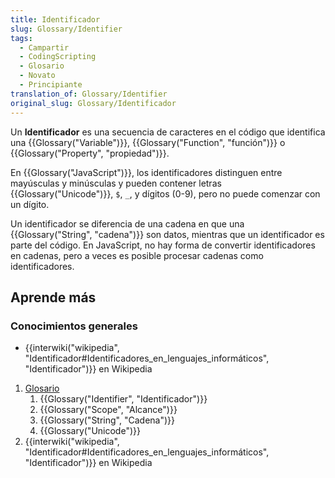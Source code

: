 ```yaml
---
title: Identificador
slug: Glossary/Identifier
tags:
  - Campartir
  - CodingScripting
  - Glosario
  - Novato
  - Principiante
translation_of: Glossary/Identifier
original_slug: Glossary/Identificador
---
```

Un **Identificador** es una secuencia de caracteres en el código que identifica una {{Glossary("Variable")}}, {{Glossary("Function", "función")}} o {{Glossary("Property", "propiedad")}}.

En {{Glossary("JavaScript")}}, los identificadores distinguen entre mayúsculas y minúsculas y pueden contener letras {{Glossary("Unicode")}}, `$`, `_`, y dígitos (0-9), pero no puede comenzar con un dígito.

Un identificador se diferencia de una cadena en que una {{Glossary("String", "cadena")}} son datos, mientras que un identificador es parte del código. En JavaScript, no hay forma de convertir identificadores en cadenas, pero a veces es posible procesar cadenas como identificadores.

## Aprende más

### Conocimientos generales

- {{interwiki("wikipedia", "Identificador#Identificadores_en_lenguajes_informáticos", "Identificador")}} en Wikipedia

<section id="Quick_links">
 <ol>
  <li><a href="/es/docs/Glossary">Glosario</a>
 
   <ol>
    <li>{{Glossary("Identifier", "Identificador")}}</li>
    <li>{{Glossary("Scope", "Alcance")}}</li>
    <li>{{Glossary("String", "Cadena")}}</li>
    <li>{{Glossary("Unicode")}}</li>
   </ol>
  </li>
  <li>{{interwiki("wikipedia", "Identificador#Identificadores_en_lenguajes_informáticos", "Identificador")}} en Wikipedia</li>
 </ol>
</section>